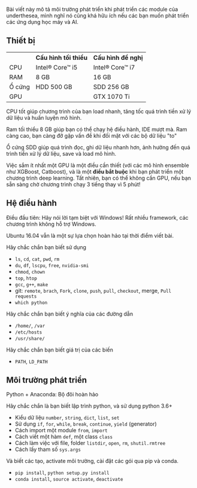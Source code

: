 Bài viết này mô tả môi trường phát triển khi phát triển các module của underthesea, mình nghĩ nó cũng khá hữu ích nếu các bạn muốn phát triển các ứng dụng học máy và AI.

## Thiết bị

<table>
<tr>
<th></td>
<th>Cấu hình tối thiểu</th>
<th>Cấu hình đề nghị</th>
</tr>
<tr>
<td>CPU</td>
<td>Intel® Core™ i5</td>
<td>Intel® Core™ i7</td>
</tr>
<tr>
<td>RAM</td>
<td>8 GB</td>
<td>16 GB</td>
</tr>
<tr>
<td>Ổ cứng</td>
<td>HDD 500 GB</td>
<td>SDD 256 GB</td>
</tr>
<tr>
<td>GPU</td>
<td></td>
<td>GTX 1070 Ti</td>
</tr>
</table>

CPU tốt giúp chương trình của bạn load nhanh, tăng tốc quá trình tiền xử lý dữ liệu và huấn luyện mô hình.

Ram tối thiểu 8 GB giúp bạn có thể chạy hệ điều hành, IDE mượt mà. Ram càng cao, bạn càng đỡ gặp vấn đề khi đối mặt với các bộ dữ liệu "to"

Ổ cứng SDD giúp quá trình đọc, ghi dữ liệu nhanh hơn, ảnh hưởng đến quá trình tiền xử lý dữ liệu, save và load mô hình.

Việc sắm ít nhất một GPU là một điều cần thiết (với các mô hình ensemble như XGBoost, Catboost), và là một **điều bắt buộc** khi bạn phát triển một chương trình deep learning. Tất nhiên, bạn có thể không cần GPU, nếu bạn sẵn sàng chờ chương trình chạy 3 tiếng thay vì 5 phút!

## Hệ điều hành

Điều đầu tiên: Hãy nói lời tạm biệt với Windows! Rất nhiều framework, các chương trình không hỗ trợ Windows. 

Ubuntu 16.04 vẫn là một sự lựa chọn hoàn hảo tại thời điểm viết bài.

Hãy chắc chắn bạn biết sử dụng

* `ls`, `cd`, `cat`, `pwd`, `rm`
* `du`, `df`, `lscpu`, `free`, `nvidia-smi`
* `chmod`, `chown`
* `top`, `htop`
* `gcc`, `g++`, `make`
* git: `remote`, `brach`, `Fork`, `clone`, `push`, `pull`, `checkout`, merge, `Pull requests`
* `which python`

Hãy chắc chắn bạn biết ý nghĩa của các đường dẫn

* `/home/`, `/var`
* `/etc/hosts`
* `/usr/share/`

Hãy chắc chắn bạn biết giá trị của các biến

* `PATH`, `LD_PATH`

## Môi trường phát triển

Python + Anaconda: Bộ đôi hoàn hảo

Hãy chắc chắn là bạn biết lập trình python, và sử dụng python 3.6+

* Kiểu dữ liệu `number`, `string`, `dict`, `list`, `set`
* Sử dụng `if`, `for`, `while`, `break`, `continue`, `yield` (generator)
* Cách import một module `from`, `import`
* Cách viết một hàm `def`, một class `class`
* Cách làm việc với file, folder `listdir`, `open`, `rm`, `shutil.rmtree`
* Cách lấy tham số `sys.args` 

Và biết các tạo, activate môi trường, cài đặt các gói qua pip và conda.

* `pip install`, `python setup.py install`
* `conda install`, `source activate`, `deactivate`